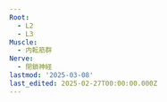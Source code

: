 ```yaml
---
Root:
  - L2
  - L3
Muscle:
  - 内転筋群
Nerve:
  - 閉鎖神経
lastmod: '2025-03-08'
last_edited: 2025-02-27T00:00:00.000Z
---
```



